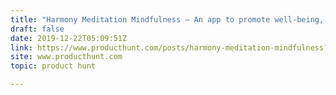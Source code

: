 ```yaml
---
title: "Harmony Meditation Mindfulness — An app to promote well-being, health & sleep"
draft: false
date: 2019-12-22T05:09:51Z
link: https://www.producthunt.com/posts/harmony-meditation-mindfulness?utm_medium=RSS&utm_source=hune
site: www.producthunt.com
topic: product hunt  

---
```

